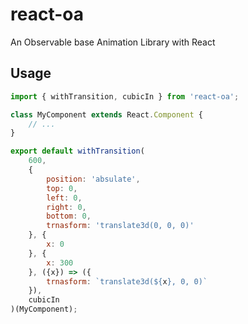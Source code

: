 # react-oa

An Observable base Animation Library with React

## Usage

```javascript
import { withTransition, cubicIn } from 'react-oa';

class MyComponent extends React.Component {
    // ...
}

export default withTransition(
    600, 
    { 
        position: 'absulate', 
        top: 0, 
        left: 0, 
        right: 0, 
        bottom: 0,
        trnasform: 'translate3d(0, 0, 0)'
    }, {
        x: 0
    }, {
        x: 300
    }, ({x}) => ({
        trnasform: `translate3d(${x}, 0, 0)`
    }),
    cubicIn
)(MyComponent);
```


